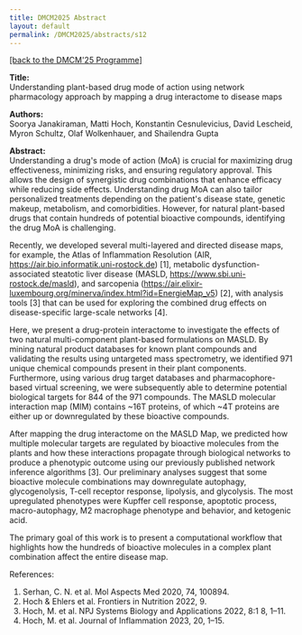```yaml
---
title: DMCM2025 Abstract
layout: default
permalink: /DMCM2025/abstracts/s12
---
```


[[back to the DMCM'25 Programme]](https://disease-maps.io/DMCM2025/programme/)

**Title:** \
Understanding plant-based drug mode of action using network pharmacology approach by mapping a drug interactome to disease maps

**Authors:** \
Soorya Janakiraman, Matti Hoch, Konstantin Cesnulevicius, David Lescheid, Myron Schultz, Olaf Wolkenhauer, and Shailendra Gupta

**Abstract:** \
Understanding a drug's mode of action (MoA) is crucial for maximizing drug effectiveness, minimizing risks, and ensuring regulatory approval. This allows the design of synergistic drug combinations that enhance efficacy while reducing side effects. Understanding drug MoA can also tailor personalized treatments depending on the patient's disease state, genetic makeup, metabolism, and comorbidities. However, for natural plant-based drugs that contain hundreds of potential bioactive compounds, identifying the drug MoA is challenging.

Recently, we developed several multi-layered and directed disease maps, for example, the Atlas of Inflammation Resolution (AIR, https://air.bio.informatik.uni-rostock.de) [1], metabolic dysfunction-associated steatotic liver disease (MASLD, https://www.sbi.uni-rostock.de/masld), and sarcopenia (https://air.elixir-luxembourg.org/minerva/index.html?id=EnergieMap_v5) [2], with analysis tools [3] that can be used for exploring the combined drug effects on disease-specific large-scale networks [4].

Here, we present a drug-protein interactome to investigate the effects of two natural multi-component plant-based formulations on MASLD. By mining natural product databases for known plant compounds and validating the results using untargeted mass spectrometry, we identified 971 unique chemical compounds present in their plant components. Furthermore, using various drug target databases and pharmacophore-based virtual screening, we were subsequently able to determine potential biological targets for 844 of the 971 compounds. The MASLD molecular interaction map (MIM) contains ~16T proteins, of which ~4T proteins are either up or downregulated by these bioactive compounds.

After mapping the drug interactome on the MASLD Map, we predicted how multiple molecular targets are regulated by bioactive molecules from the plants and how these interactions propagate through biological networks to produce a phenotypic outcome using our previously published network inference algorithms [3]. Our preliminary analyses suggest that some bioactive molecule combinations may downregulate autophagy, glycogenolysis, T-cell receptor response, lipolysis, and glycolysis. The most upregulated phenotypes were Kupffer cell response, apoptotic process, macro-autophagy, M2 macrophage phenotype and behavior, and ketogenic acid.

The primary goal of this work is to present a computational workflow that highlights how the hundreds of bioactive molecules in a complex plant combination affect the entire disease map.

References:
1. Serhan, C. N. et al. Mol Aspects Med 2020, 74, 100894.
2. Hoch & Ehlers et al. Frontiers in Nutrition 2022, 9.
3. Hoch, M. et al. NPJ Systems Biology and Applications 2022, 8:1 8, 1–11.
4. Hoch, M. et al. Journal of Inflammation 2023, 20, 1–15.